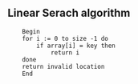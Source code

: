 ## Linear Serach algorithm


        Begin
        for i := 0 to size -1 do
            if array[i] = key then
                return i
        done
        return invalid location
        End
